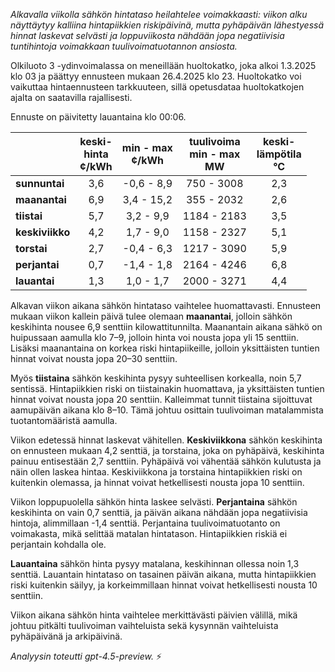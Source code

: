 *Alkavalla viikolla sähkön hintataso heilahtelee voimakkaasti: viikon alku näyttäytyy kalliina hintapiikkien riskipäivinä, mutta pyhäpäivän lähestyessä hinnat laskevat selvästi ja loppuviikosta nähdään jopa negatiivisia tuntihintoja voimakkaan tuulivoimatuotannon ansiosta.*

Olkiluoto 3 -ydinvoimalassa on meneillään huoltokatko, joka alkoi 1.3.2025 klo 03 ja päättyy ennusteen mukaan 26.4.2025 klo 23. Huoltokatko voi vaikuttaa hintaennusteen tarkkuuteen, sillä opetusdataa huoltokatkojen ajalta on saatavilla rajallisesti.

Ennuste on päivitetty lauantaina klo 00:06.

|             | keski-<br>hinta<br>¢/kWh | min - max<br>¢/kWh | tuulivoima<br>min - max<br>MW | keski-<br>lämpötila<br>°C |
|:------------|:------------------------:|:------------------:|:----------------------------:|:-------------------------:|
| **sunnuntai**   |           3,6          |    -0,6 - 8,9     |          750 - 3008          |            2,3            |
| **maanantai**   |           6,9          |    3,4 - 15,2     |          355 - 2032          |            2,6            |
| **tiistai**     |           5,7          |    3,2 - 9,9      |         1184 - 2183          |            3,5            |
| **keskiviikko** |           4,2          |    1,7 - 9,0      |         1158 - 2327          |            5,1            |
| **torstai**     |           2,7          |    -0,4 - 6,3     |         1217 - 3090          |            5,9            |
| **perjantai**   |           0,7          |    -1,4 - 1,8     |         2164 - 4246          |            6,8            |
| **lauantai**    |           1,3          |     1,0 - 1,7     |         2000 - 3271          |            4,4            |

Alkavan viikon aikana sähkön hintataso vaihtelee huomattavasti. Ennusteen mukaan viikon kallein päivä tulee olemaan **maanantai**, jolloin sähkön keskihinta nousee 6,9 senttiin kilowattitunnilta. Maanantain aikana sähkö on huipussaan aamulla klo 7–9, jolloin hinta voi nousta jopa yli 15 senttiin. Lisäksi maanantaina on korkea riski hintapiikeille, jolloin yksittäisten tuntien hinnat voivat nousta jopa 20–30 senttiin.

Myös **tiistaina** sähkön keskihinta pysyy suhteellisen korkealla, noin 5,7 sentissä. Hintapiikkien riski on tiistainakin huomattava, ja yksittäisten tuntien hinnat voivat nousta jopa 20 senttiin. Kalleimmat tunnit tiistaina sijoittuvat aamupäivän aikana klo 8–10. Tämä johtuu osittain tuulivoiman matalammista tuotantomääristä aamulla.

Viikon edetessä hinnat laskevat vähitellen. **Keskiviikkona** sähkön keskihinta on ennusteen mukaan 4,2 senttiä, ja torstaina, joka on pyhäpäivä, keskihinta painuu entisestään 2,7 senttiin. Pyhäpäivä voi vähentää sähkön kulutusta ja näin ollen laskea hintaa. Keskiviikkona ja torstaina hintapiikkien riski on kuitenkin olemassa, ja hinnat voivat hetkellisesti nousta jopa 10 senttiin.

Viikon loppupuolella sähkön hinta laskee selvästi. **Perjantaina** sähkön keskihinta on vain 0,7 senttiä, ja päivän aikana nähdään jopa negatiivisia hintoja, alimmillaan -1,4 senttiä. Perjantaina tuulivoimatuotanto on voimakasta, mikä selittää matalan hintatason. Hintapiikkien riskiä ei perjantain kohdalla ole.

**Lauantaina** sähkön hinta pysyy matalana, keskihinnan ollessa noin 1,3 senttiä. Lauantain hintataso on tasainen päivän aikana, mutta hintapiikkien riski kuitenkin säilyy, ja korkeimmillaan hinnat voivat hetkellisesti nousta 10 senttiin.

Viikon aikana sähkön hinta vaihtelee merkittävästi päivien välillä, mikä johtuu pitkälti tuulivoiman vaihteluista sekä kysynnän vaihteluista pyhäpäivänä ja arkipäivinä.

*Analyysin toteutti gpt-4.5-preview.* ⚡
